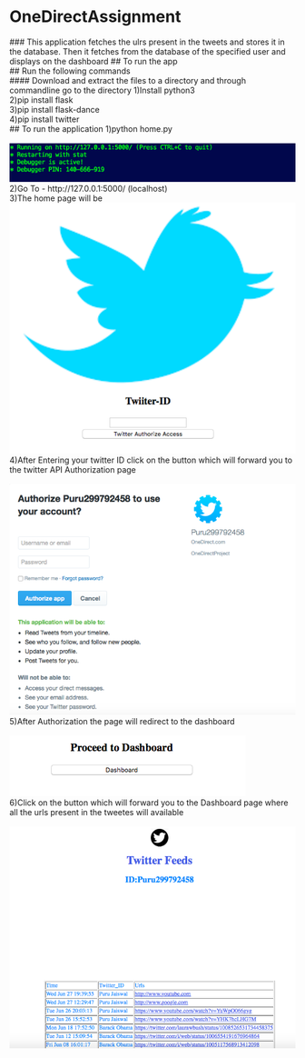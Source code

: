 <h1>OneDirectAssignment</h1>
### This application fetches the ulrs present in the tweets and stores it in the database. Then it fetches from the database of the specified user and displays on the dashboard
## To run the app<br>
## Run the following commands<br>
#### Download and extract the files to a directory and through commandline go to the directory
1)Install python3<br>
2)pip install flask<br>
3)pip install flask-dance<br>
4)pip install twitter<br>
## To run the application 
1)python home.py<br>
<br><img src="https://github.com/Puru299792458/OneDirectAssignment/blob/master/ScreenShots/5.png"><br>
2)Go To - http://127.0.0.1:5000/ (localhost)<br>
3)The home page will be
<br><img src="https://github.com/Puru299792458/OneDirectAssignment/blob/master/ScreenShots/1.png"><br>
4)After Entering your twitter ID click on the button which will forward you to the twitter API Authorization page<br>
<br><img src="https://github.com/Puru299792458/OneDirectAssignment/blob/master/ScreenShots/2.png"><br>
5)After Authorization the page will redirect to the dashboard<br>
<br><img src="https://github.com/Puru299792458/OneDirectAssignment/blob/master/ScreenShots/3.png"><br>
6)Click on the button which will forward you to the Dashboard page where all the urls present in the tweetes will available<br>
<br><img src="https://github.com/Puru299792458/OneDirectAssignment/blob/master/ScreenShots/4.png"><br>
